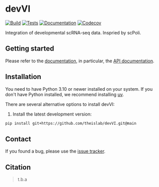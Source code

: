 # devVI

[![Build][badge-build]][build]
[![Tests][badge-tests]][tests]
[![Documentation][badge-docs]][documentation]
[![Codecov][badge-codecov]][codecov]

[badge-build]: https://img.shields.io/github/actions/workflow/status/theislab/devVI/build.yaml?branch=main&style=flat&logo=github&label=Build%20checks
[badge-tests]: https://img.shields.io/github/actions/workflow/status/theislab/devVI/test.yaml?branch=main&style=flat&logo=github&label=Tests
[badge-docs]: https://img.shields.io/readthedocs/devvi/latest.svg?label=Read%20the%20Docs
[badge-codecov]: https://codecov.io/gh/theislab/devVI/graph/badge.svg?token=fDsBzRodRK

Integration of developmental scRNA-seq data. Inspried by scPoli.

## Getting started

Please refer to the [documentation][],
in particular, the [API documentation][].

## Installation

You need to have Python 3.10 or newer installed on your system.
If you don't have Python installed, we recommend installing [uv][].

There are several alternative options to install devVI:

<!--
1) Install the latest release of `devVI` from [PyPI][]:

```bash
pip install devVI
```
-->

1. Install the latest development version:

```bash
pip install git+https://github.com/theislab/devVI.git@main
```

<!--
## Release notes

See the [changelog][].
-->

## Contact

If you found a bug, please use the [issue tracker][].

## Citation

> t.b.a

[uv]: https://github.com/astral-sh/uv
[issue tracker]: https://github.com/theislab/devVI/issues
[tests]: https://github.com/theislab/devVI/actions/workflows/test.yaml
[build]: https://github.com/theislab/devVI/actions/workflows/build.yaml
[documentation]: https://devVI.readthedocs.io
[changelog]: https://devVI.readthedocs.io/en/latest/changelog.html
[api documentation]: https://devVI.readthedocs.io/en/latest/api.html
[pypi]: https://pypi.org/project/devVI
[codecov]: https://codecov.io/gh/theislab/devVI
